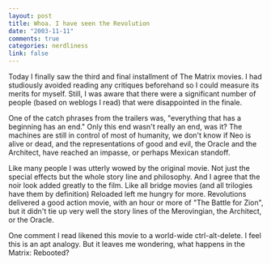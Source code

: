 ```yaml
--- 
layout: post
title: Whoa. I have seen the Revolution
date: "2003-11-11"
comments: true
categories: nerdliness
link: false
---
```

Today I finally saw the third and final installment of The Matrix movies. I had studiously avoided reading any critiques beforehand so I could measure its merits for myself. Still, I was aware that there were a significant number of people (based on weblogs I read) that were disappointed in the finale.

One of the catch phrases from the trailers was, "everything that has a beginning has an end." Only this end wasn't really an end, was it? The machines are still in control of most of humanity, we don't know if Neo is alive or dead, and the representations of good and evil, the Oracle and the Architect, have reached an impasse, or perhaps Mexican standoff.

Like many people I was utterly wowed by the original movie. Not just the special effects but the whole story line and philosophy. And I agree that the noir  look added greatly to the film. Like all bridge movies (and all trilogies have them by definition) Reloaded left me hungry for more. Revolutions delivered a good action movie, with an hour or more of "The Battle for Zion", but it didn't tie up very well the story lines of the Merovingian, the Architect, or the Oracle.

One comment I read likened this movie to a world-wide ctrl-alt-delete. I feel this is an apt analogy. But it leaves me wondering, what happens in the Matrix: Rebooted?
